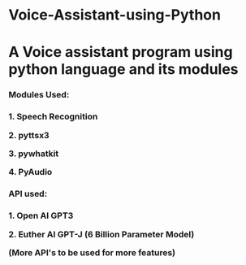 <h1> Voice-Assistant-using-Python</h1>
<h1>A Voice assistant program using python language and its modules</h1>
<h3><b>Modules Used:</b><h3>
<p>1. Speech Recognition</p>
<p>2. pyttsx3</p>
<p>3. pywhatkit</p>
<p>4. PyAudio</p>
<h3>API used:<h3>
  <p>1. Open AI GPT3<p>
  <p>2. Euther AI GPT-J (6 Billion Parameter Model)</p>
  <p>(More API's to be used for more features)</p>
